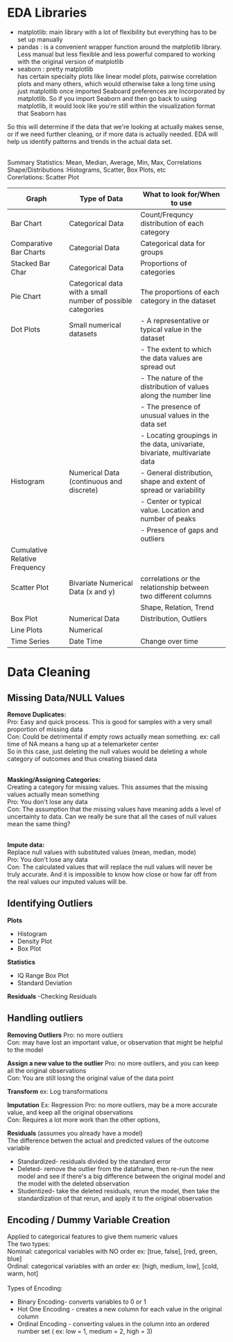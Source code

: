 # EDA Libraries
- matplotlib: main library with a lot of flexibility but everything has to be set up manually
- pandas : is a convenient wrapper function around the matplotlib library. Less manual but less flexible and less powerful compared to working with the original version of matplotlib
- seaborn : pretty  matplotlib<br>
            has certain specialty plots like linear model plots, pairwise correlation plots and many others, which would otherwise take a long time using just matplotlib
            once imported Seaboard preferences are Incorporated by matplotlib. So if you import Seaborn and then go back to using matplotlib, it would look like you're still within the visualization format that Seaborn has


So this will determine if the data that we're looking at actually makes sense, or if we need further cleaning, or if more data is actually needed. EDA will help us identify patterns and trends in the actual data set. <br> <br>

Summary Statistics: Mean, Median, Average, Min, Max, Correlations <br>
Shape/Distributions :Histograms, Scatter, Box Plots, etc <br>
Corerlations: Scatter Plot



| Graph                  | Type of Data             | What to look for/When to use |
| -----------------------| ------------------------ | -----------------------|
| Bar Chart              | Categorical Data         | Count/Frequncy distribution of each category  |
| Comparative Bar Charts | Categorial Data          | Categorical data for groups |
| Stacked Bar Char       | Categorical Data         | Proportions of categories |
| Pie Chart              | Categorical data with a small number of possible categories | The proportions of each category in the dataset|
| Dot Plots              | Small numerical datasets | - A representative or typical value in the dataset  |
|                        |                          | - The extent to which the data values are spread out  |
|                        |                          | - The nature of the distribution of values along the number line   |
|                        |                          | - The presence of unusual values in the data set |
|                        |                          | - Locating groupings in the data, univariate, bivariate, multivariate data |
| Histogram              | Numerical Data (continuous and discrete) | - General distribution, shape and extent of spread or variability |
|                        |                          | - Center or typical value. Location and number of peaks |
|                        |                          | - Presence of gaps and outliers|
| Cumulative Relative Frequency |    | |
| Scatter Plot           | Bivariate Numerical Data  (x and y)| correlations or the relationship between two different columns |
|                        |                          | Shape, Relation, Trend |
| Box Plot               | Numerical Data           | Distribution, Outliers
| Line Plots             | Numerical                | 
| Time Series            | Date Time                | Change over time|

# Data Cleaning
## Missing Data/NULL Values

__Remove Duplicates:__ <br>
Pro: Easy and quick process. This is good for samples with a very small proportion of missing data <br>
Con: Could be detrimental if empty rows actually mean something. ex: call time of NA means a hang up at a telemarketer center <br>
So in this case, just deleting the null values would be deleting a whole category of outcomes and thus creating biased data <br><br>

__Masking/Assigning Categories:__ <br>
Creating a category for missing values. This assumes that the missing values actually mean something <Br>
Pro: You don't lose any data <br>
Con: The assumption that the missing values have meaning adds a level of uncertainty to data. Can we really be sure that all the cases of null values mean the same thing? <br><br>

__Impute data:__ <br>
Replace null values with substituted values (mean, median, mode)<br>
Pro: You don't lose any data <br>
Con: The calculated values that will replace the null values will never be truly accurate. And it is impossible to know how close or how far off from the real values our imputed values will be.

## Identifying Outliers

__Plots__
- Histogram
- Density Plot
- Box Plot

__Statistics__
- IQ Range Box Plot
- Standard Deviation

__Residuals__
-Checking Residuals

## Handling outliers
__Removing Outliers__
Pro: no more outliers <br>
Con: may have lost an important value, or observation that might be helpful to the model

__Assign a new value to the outlier__
Pro: no more outliers, and you can keep all the original observations <br>
Con: You are still losing the original value of the data point

__Transform__
ex: Log transformations

__Imputation__
Ex: Regression
Pro: no more outliers, may be a more accurate value, and keep all the original observations <br>
Con: Requires a lot more work than the other options, 

__Residuals__ (assumes you already have a model) <br>
The difference betwen the actual and predicted values of the outcome variable <br>
- Standardized- residuals divided by the standard error
- Deleted- remove the outlier from the dataframe, then re-run the new model and see if there's a big difference between the original model and the model with the deleted observation
- Studentized- take the deleted residuals, rerun the model, then take the standardization of that rerun, and apply it to the original observation

## Encoding / Dummy Variable Creation
Applied to categorical features to give them numeric values <br>
The two types: <Br>
Nominal: categorical variables with NO order ex: [true, false], [red, green, blue]  <br>
Ordinal: categorical variables with an order ex: [high, medium, low], [cold, warm, hot] <Br>
<Br>
Types of Encoding: <br>
* Binary  Encoding- converts variables to 0 or 1
* Hot One Encoding - creates a new column for each value in the original column
* Ordinal Encoding - converting values in the column into an ordered number set ( ex: low = 1, medium = 2, high = 3)

